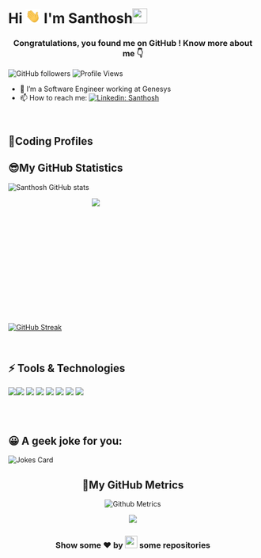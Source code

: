# <b>Hi <img src="https://raw.githubusercontent.com/ABSphreak/ABSphreak/master/gifs/Hi.gif" width="30px"> I'm Santhosh</b><img src="https://emojipedia-us.s3.dualstack.us-west-1.amazonaws.com/thumbs/160/facebook/304/man-technologist_1f468-200d-1f4bb.png" height=30px width=30px>


### <p align="center"> <b>Congratulations, you found me on GitHub ! Know more about me 👇</b></p>

![GitHub followers](https://img.shields.io/github/followers/SanthoshS20?label=Followers&style=social)
<img alt = "Profile Views" src="https://komarev.com/ghpvc/?username=SanthoshS20&color=brightgreen">  

- 🔭 I’m a Software Engineer working at Genesys
- 📫 How to reach me: [![Linkedin: Santhosh](https://img.shields.io/badge/-Santhosh-blue?style=flat-square&logo=Linkedin&logoColor=white&link=https://www.linkedin.com/in/santhosh220897/)](https://www.linkedin.com/in/santhosh220897/)

</br>

## <b>&#129321;Coding Profiles </b>


## <b>&#128526;My GitHub Statistics</b>

![Santhosh GitHub stats](https://github-readme-stats.vercel.app/api?username=SanthoshS20&show_icons=true&theme=radical&count_private=true&hide_border=true&title_color=0CC303&icon_color=0CC303&theme=gruvbox&include_all_commits=true)


<img align="right" src="https://github-readme-stats.vercel.app/api/top-langs/?username=SanthoshS20&theme=radical&title_color=F16707&hide_border=true" width="335px" data-canonical->



</br></br></br></br></br></br></br></br></br></br></br></br></br></br>

[![GitHub Streak](http://github-readme-streak-stats.herokuapp.com?user=SanthoshS20&border=000000&fire=CB0044)](https://git.io/streak-stats)



</br>

## ⚡ Tools  & Technologies
<img src="https://img.icons8.com/color/48/000000/c-plus-plus-logo.png"/><img src="https://img.icons8.com/color/48/000000/java-coffee-cup-logo--v2.png"/>
<img src="https://img.icons8.com/color/48/000000/python--v2.png"/>
<img src="https://img.icons8.com/fluency/48/000000/docker.png"/>
<img src="https://img.icons8.com/color/48/000000/kubernetes.png"/>
<img src="https://img.icons8.com/color/48/000000/jira.png"/>
<img src="https://img.icons8.com/color/48/000000/jenkins.png"/>
<img src="https://img.icons8.com/color/48/000000/github--v3.png"/>


</br></br>

## 	&#128512; A geek joke for you: 
<img src="https://readme-jokes.vercel.app/api" alt="Jokes Card" />

</br>

<center>
<h2 align="center"><b>&#129321;My GitHub Metrics</b></h2>
<p align="center"><img src="https://metrics.lecoq.io/SanthoshS20" alt="Github Metrics"></p>
<img src="https://raw.githubusercontent.com/halfrost/halfrost/master/icons/header_.png">
<h3 align="center">Show some ❤ by <img src="https://imgur.com/o7ncZFp.jpg" height=25px width=25px> some repositories</h3>
</center>
